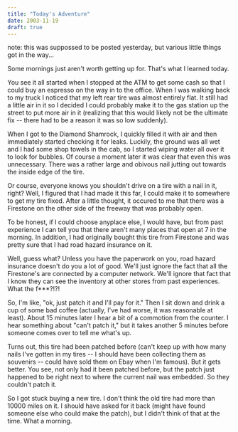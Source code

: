 ```yaml
---
title: "Today's Adventure"
date: 2003-11-19	
draft: true
---
```

note: this was suppossed to be posted yesterday, but various little things got in the way...

Some mornings just aren't worth getting up for. That's what I learned today.

You see it all started when I stopped at the ATM to get some cash so that I could buy an espresso on the way in to the office. When I was walking back to my truck I noticed that my left rear tire was almost entirely flat. It still had a little air in it so I decided I could probably make it to the gas station up the street to put more air in it (realizing that this would likely not be the ultimate fix -- there had to be a reason it was so low suddenly).

When I got to the Diamond Shamrock, I quickly filled it with air and then immediately started checking it for leaks. Luckily, the ground was all wet and I had some shop towels in the cab, so I started wiping water all over it to look for bubbles. Of course a moment later it was clear that even this was unnecessary. There was a rather large and obivous nail jutting out towards the inside edge of the tire.

Or course, everyone knows you shouldn't drive on a tire with a nail in it, right? Well, I figured that I had made it this far, I could make it to somewhere to get my tire fixed. After a little thought, it occured to me that there was a Firestone on the other side of the freeway that was probably open.

To be honest, if I could choose anyplace else, I would have, but from past experience I can tell you that there aren't many places that open at 7 in the morning. In addition, I had originally bought this tire from Firestone and was pretty sure that I had road hazard insurance on it.

Well, guess what? Unless you have the paperwork on you, road hazard insurance doesn't do you a lot of good. We'll just ignore the fact that all the Firestone's are connected by a computer network. We'll ignore that fact that I know they can see the inventory at other stores from past experiences. What the f***?!?!

So, I'm like, "ok, just patch it and I'll pay for it." Then I sit down and drink a cup of some bad coffee (actually, I've had worse, it was reasonable at least). About 15 minutes later I hear a bit of a commotion from the counter. I hear something about "can't patch it," but it takes another 5 minutes before someone comes over to tell me what's up.

Turns out, this tire had been patched before (can't keep up with how many nails I've gotten in my tires -- I should have been collecting them as souvenirs -- could have sold them on Ebay when I'm famous). But it gets better. You see, not only had it been patched before, but the patch just happened to be right next to where the current nail was embedded. So they couldn't patch it.

So I got stuck buying a new tire. I don't think the old tire had more than 10000 miles on it. I should have asked for it back (might have found someone else who could make the patch), but I didn't think of that at the time. What a morning.
